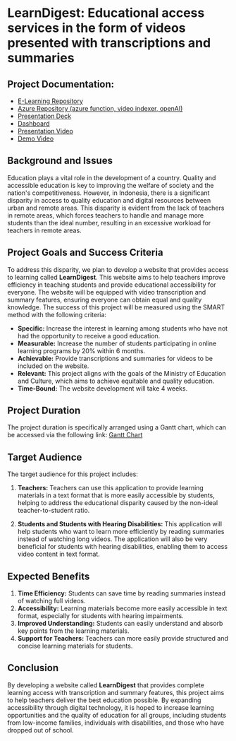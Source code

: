 

# **LearnDigest: Educational access services in the form of videos presented with transcriptions and summaries**

## Project Documentation:
- [E-Learning Repository](https://github.com/robbyulawal11/eLearning.git)
- [Azure Repository (azure function, video indexer, openAI) ](https://github.com/fadhilelrizanda/AI11-function-azue.git)
- [Presentation Deck](https://github.com/nishrinarawi/learndigest/blob/aa92745946aa4d54266e4cafcd6615ab0a9b563e/Pitch%20Deck%20-%20Final%20Project%20Team%2011.pdf)
- [Dashboard](https://github.com/nishrinarawi/learndigest/tree/aa92745946aa4d54266e4cafcd6615ab0a9b563e/Dashboard)
- [Presentation Video](https://youtu.be/K7GueCRHWwo?si=5RioBNNnrif4y4as)
- [Demo Video](https://youtu.be/K7GueCRHWwo)

## **Background and Issues**

Education plays a vital role in the development of a country. Quality and accessible education is key to improving the welfare of society and the nation's competitiveness. However, in Indonesia, there is a significant disparity in access to quality education and digital resources between urban and remote areas. This disparity is evident from the lack of teachers in remote areas, which forces teachers to handle and manage more students than the ideal number, resulting in an excessive workload for teachers in remote areas.

## **Project Goals and Success Criteria**

To address this disparity, we plan to develop a website that provides access to learning called **LearnDigest**. This website aims to help teachers improve efficiency in teaching students and provide educational accessibility for everyone. The website will be equipped with video transcription and summary features, ensuring everyone can obtain equal and quality knowledge. The success of this project will be measured using the SMART method with the following criteria:

- **Specific:** Increase the interest in learning among students who have not had the opportunity to receive a good education.
- **Measurable:** Increase the number of students participating in online learning programs by 20% within 6 months.
- **Achievable:** Provide transcriptions and summaries for videos to be included on the website.
- **Relevant:** This project aligns with the goals of the Ministry of Education and Culture, which aims to achieve equitable and quality education.
- **Time-Bound:** The website development will take 4 weeks.

## **Project Duration**

The project duration is specifically arranged using a Gantt chart, which can be accessed via the following link: [Gantt Chart](https://docs.google.com/spreadsheets/d/15UsTWsStrUy0GojVssCKcWvJTFHuuNy1GkxiyHZbN6U/edit?usp=sharing)

## **Target Audience**

The target audience for this project includes:

1. **Teachers:** Teachers can use this application to provide learning materials in a text format that is more easily accessible by students, helping to address the educational disparity caused by the non-ideal teacher-to-student ratio.

2. **Students and Students with Hearing Disabilities:** This application will help students who want to learn more efficiently by reading summaries instead of watching long videos. The application will also be very beneficial for students with hearing disabilities, enabling them to access video content in text format.

## **Expected Benefits**

1. **Time Efficiency:** Students can save time by reading summaries instead of watching full videos.
2. **Accessibility:** Learning materials become more easily accessible in text format, especially for students with hearing impairments.
3. **Improved Understanding:** Students can easily understand and absorb key points from the learning materials.
4. **Support for Teachers:** Teachers can more easily provide structured and concise learning materials for students.

## **Conclusion**

By developing a website called **LearnDigest** that provides complete learning access with transcription and summary features, this project aims to help teachers deliver the best education possible. By expanding accessibility through digital technology, it is hoped to increase learning opportunities and the quality of education for all groups, including students from low-income families, individuals with disabilities, and those who have dropped out of school.
